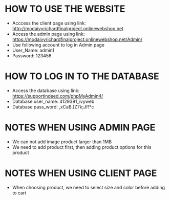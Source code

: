# HOW TO USE THE WEBSITE
- Acccess the client page using link: http://modaivyrichardfinalproject.onlinewebshop.net
- Access the admin page using link: https://modaivyrichardfinalproject.onlinewebshop.net/Admin/
- Use following account to log in Admin page
- User_Name: admin1
- Password: 123456

# HOW TO LOG IN TO THE DATABASE
- Access the database using link: https://supportindeed.com/phpMyAdmin4/
- Database user_name: 4129391_ivyweb
- Database pass_word: ,xCaB.)Z7k;Jf!*c

# NOTES WHEN USING ADMIN PAGE
- We can not add image product larger than 1MB
- We need to add product first, then adding product options for this product

# NOTES WHEN USING CLIENT PAGE
- When choosing product, we need to select size and color before adding to cart
  